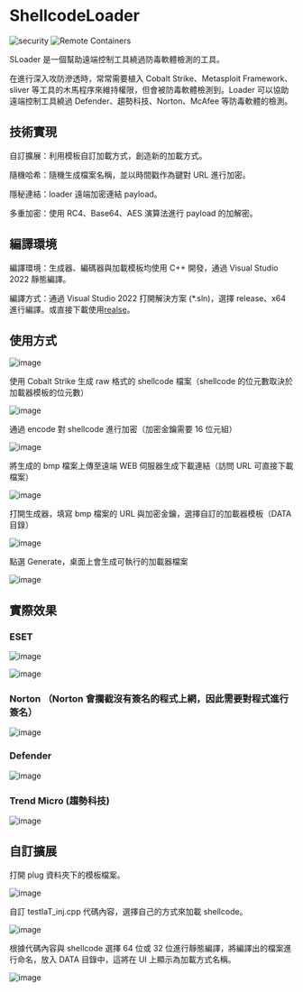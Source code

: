 # ShellcodeLoader
<a><img alt="security" src="https://img.shields.io/badge/security-audited-green?style=flat-square%22%20alt=%22Security"></a>
<a><img alt="Remote Containers" src="https://img.shields.io/badge/Remote%20Containers-Compatible-green.svg"></a>

SLoader 是一個幫助遠端控制工具繞過防毒軟體檢測的工具。

在進行深入攻防滲透時，常常需要植入 Cobalt Strike、Metasploit Framework、sliver 等工具的木馬程序來維持權限，但會被防毒軟體檢測到。Loader 可以協助遠端控制工具繞過 Defender、趨勢科技、Norton、McAfee 等防毒軟體的檢測。

## 技術實現

自訂擴展：利用模板自訂加載方式，創造新的加載方式。

隨機哈希：隨機生成檔案名稱，並以時間戳作為鍵對 URL 進行加密。

隱秘連結：loader 遠端加密連結 payload。

多重加密：使用 RC4、Base64、AES 演算法進行 payload 的加解密。

## 編譯環境

編譯環境：生成器、編碼器與加載模板均使用 C++ 開發，通過 Visual Studio 2022 靜態編譯。

編譯方式：通過 Visual Studio 2022 打開解決方案 (*.sln)，選擇 release、x64 進行編譯。或直接下載使用[realse](https://github.com/ED-E92/SLoader/releases/tag/SLoader)。

## 使用方式

![image](https://github.com/user-attachments/assets/9f35c116-d4ea-4e51-9aae-55b2a0022ca7)

使用 Cobalt Strike 生成 raw 格式的 shellcode 檔案（shellcode 的位元數取決於加載器模板的位元數）

![image](https://github.com/user-attachments/assets/e264878a-a7a8-4c51-92c3-eff5415d79d4)

通過 encode 對 shellcode 進行加密（加密金鑰需要 16 位元組）

![image](https://github.com/user-attachments/assets/21089a27-b123-4cc0-8960-96a6ce8ed3d5)

將生成的 bmp 檔案上傳至遠端 WEB 伺服器生成下載連結（訪問 URL 可直接下載檔案）

![image](https://github.com/user-attachments/assets/00ca4abe-d67a-4abc-80e0-fd379bbc2c93)

打開生成器，填寫 bmp 檔案的 URL 與加密金鑰，選擇自訂的加載器模板（DATA 目錄）

![image](https://github.com/user-attachments/assets/3e290a4a-7c27-405c-8ee6-fc0a03e0b9d1)

點選 Generate，桌面上會生成可執行的加載器檔案

![image](https://github.com/user-attachments/assets/e51e9ce9-bd05-45ec-aa9f-228fd081e587)


## 實際效果
### ESET
![image](https://github.com/user-attachments/assets/5b53892f-c543-418f-9239-0bf752ad77b0)

![image](https://github.com/user-attachments/assets/9a30a62d-d041-4b65-a5df-359f951043df)

### Norton （Norton 會攔截沒有簽名的程式上網，因此需要對程式進行簽名）

![image](https://github.com/user-attachments/assets/720df57d-6b63-40bd-a6f4-fe598a68e85a)

### Defender

![image](https://github.com/user-attachments/assets/dfebdf5e-c484-427c-bce7-7e4bc9e70a54)

### Trend Micro (趨勢科技)

![image](https://github.com/user-attachments/assets/03bdecb3-077e-4f0b-b2fc-6ff04add8f33)

## 自訂擴展

打開 plug 資料夾下的模板檔案。

![image](https://github.com/user-attachments/assets/aac91ab2-42a3-4fb7-9925-2ea21785ef3c)

自訂 testIaT_inj.cpp 代碼內容，選擇自己的方式來加載 shellcode。

![image](https://github.com/user-attachments/assets/3b6e9375-cc54-4f6c-9b97-a69fe76cfb95)

根據代碼內容與 shellcode 選擇 64 位或 32 位進行靜態編譯，將編譯出的檔案進行命名，放入 DATA 目錄中，這將在 UI 上顯示為加載方式名稱。

![image](https://github.com/user-attachments/assets/aeb79411-0771-46a8-887b-7491093ca857)
